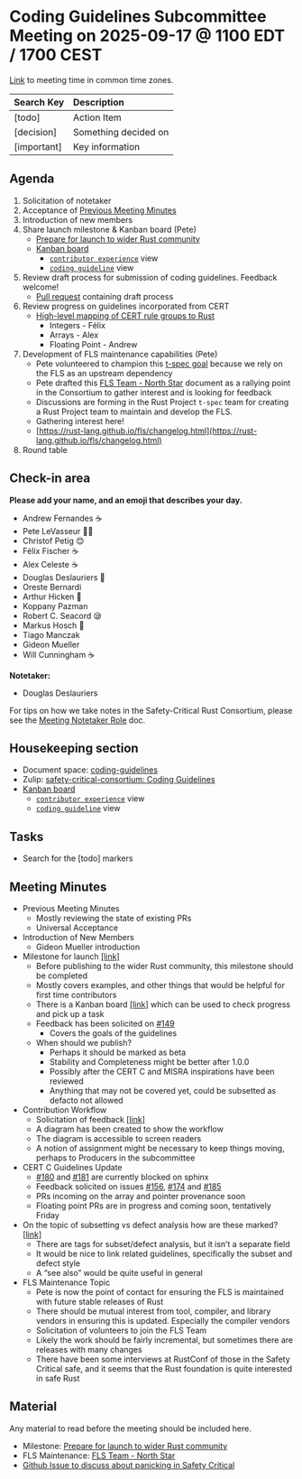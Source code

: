 # **Coding Guidelines Subcommittee Meeting on 2025-09-17 @ 1100 EDT / 1700 CEST**

[Link](https://www.worldtimebuddy.com/?qm=1&lid=5,100,2643743,12,1850147,2193733,1880252,8,6,2673730&h=5&date=2025-9-17&sln=11-12&hf=1) to meeting time in common time zones.

| Search Key | Description |
| :---- | :---- |
| \[todo\] | Action Item |
| \[decision\] | Something decided on |
| \[important\] | Key information |

## **Agenda**

1. Solicitation of notetaker
2. Acceptance of [Previous Meeting Minutes](https://github.com/rustfoundation/safety-critical-rust-consortium/blob/main/subcommittee/coding-guidelines/meetings/2025-09-10/minutes.md)
3. Introduction of new members
4. Share launch milestone & Kanban board (Pete)
   * [Prepare for launch to wider Rust community](https://github.com/rustfoundation/safety-critical-rust-coding-guidelines/milestone/1)
   * [Kanban board](https://github.com/orgs/rustfoundation/projects/1/views/3)
     * [`contributor experience`](https://github.com/orgs/rustfoundation/projects/1/views/4) view
     * [`coding guideline`](https://github.com/orgs/rustfoundation/projects/1/views/5) view
5. Review draft process for submission of coding guidelines. Feedback welcome\!
   * [Pull request](https://github.com/rustfoundation/safety-critical-rust-coding-guidelines/pull/149) containing draft process
6. Review progress on guidelines incorporated from CERT
   * [High-level mapping of CERT rule groups to Rust](https://github.com/rustfoundation/safety-critical-rust-coding-guidelines/issues/152)
     * Integers \- Félix
     * Arrays \- Alex
     * Floating Point \- Andrew
7. Development of FLS maintenance capabilities (Pete)
   * Pete volunteered to champion this [t-spec goal](https://rust-lang.github.io/rust-project-goals/2025h2/FLS-up-to-date-capabilities.html) because we rely on the FLS as an upstream dependency
   * Pete drafted this [FLS Team \- North Star](https://hackmd.io/@plevasseur/HJb6qomOge/edit) document as a rallying point in the Consortium to gather interest and is looking for feedback
   * Discussions are forming in the Rust Project `t-spec` team for creating a Rust Project team to maintain and develop the FLS.
   * Gathering interest here\!
   * [https://rust-lang.github.io/fls/changelog.html](https://rust-lang.github.io/fls/changelog.html)
8. Round table

## **Check-in area**

**Please add your name, and an emoji that describes your day.**

* Andrew Fernandes ☕
* Pete LeVasseur 🧑‍💻
* Christof Petig 😊
* Félix Fischer ☕
* Alex Celeste ☕
* Douglas Deslauriers 🥐
* Oreste Bernardi
* Arthur Hicken 🤖
* Koppany Pazman
* Robert C. Seacord 😪
* Markus Hosch 🥳
* Tiago Manczak
* Gideon Mueller
* Will Cunningham ☕

**Notetaker:**

* Douglas Deslauriers

For tips on how we take notes in the Safety-Critical Rust Consortium, please see the [Meeting Notetaker Role](https://github.com/rustfoundation/safety-critical-rust-consortium/blob/main/docs/notetaker-role.md) doc.

## **Housekeeping section**

* Document space: [coding-guidelines](https://github.com/rustfoundation/safety-critical-rust-consortium/tree/main/subcommittee/coding-guidelines)
* Zulip: [safety-critical-consortium: Coding Guidelines](https://rust-lang.zulipchat.com/#narrow/channel/445688-safety-critical-consortium/topic/Coding.20Guidelines)
* [Kanban board](https://github.com/orgs/rustfoundation/projects/1/views/3)
  * [`contributor experience`](https://github.com/orgs/rustfoundation/projects/1/views/4) view
  * [`coding guideline`](https://github.com/orgs/rustfoundation/projects/1/views/5) view

## **Tasks**

* Search for the \[todo\] markers

## **Meeting Minutes**

* Previous Meeting Minutes
  * Mostly reviewing the state of existing PRs
  * Universal Acceptance
* Introduction of New Members
  * Gideon Mueller introduction
* Milestone for launch [\[link\]](https://github.com/rustfoundation/safety-critical-rust-coding-guidelines/milestone/1)
  * Before publishing to the wider Rust community, this milestone should be completed
  * Mostly covers examples, and other things that would be helpful for first time contributors
  * There is a Kanban board [\[link\]](https://github.com/orgs/rustfoundation/projects/1/views/3) which can be used to check progress and pick up a task
  * Feedback has been solicited on [\#149](https://github.com/rustfoundation/safety-critical-rust-coding-guidelines/pull/149)
    * Covers the goals of the guidelines
  * When should we publish?
    * Perhaps it should be marked as beta
    * Stability and Completeness might be better after 1.0.0
    * Possibly after the CERT C and MISRA inspirations have been reviewed
    * Anything that may not be covered yet, could be subsetted as defacto not allowed
* Contribution Workflow
  * Solicitation of feedback [\[link\]](https://github.com/rustfoundation/safety-critical-rust-coding-guidelines/pull/149)
  * A diagram has been created to show the workflow
  * The diagram is accessible to screen readers
  * A notion of assignment might be necessary to keep things moving, perhaps to Producers in the subcommittee
* CERT C Guidelines Update
  * [\#180](https://github.com/rustfoundation/safety-critical-rust-coding-guidelines/issues/180) and [\#181](https://github.com/rustfoundation/safety-critical-rust-coding-guidelines/issues/181) are currently blocked on sphinx
  * Feedback solicited on issues [\#156](https://github.com/rustfoundation/safety-critical-rust-coding-guidelines/issues/156), [\#174](https://github.com/rustfoundation/safety-critical-rust-coding-guidelines/issues/174) and [\#185](https://github.com/rustfoundation/safety-critical-rust-coding-guidelines/issues/185)
  * PRs incoming on the array and pointer provenance soon
  * Floating point PRs are in progress and coming soon, tentatively Friday
* On the topic of subsetting vs defect analysis how are these marked? [\[link\]](https://github.com/rustfoundation/safety-critical-rust-coding-guidelines/issues/205)
  * There are tags for subset/defect analysis, but it isn’t a separate field
  * It would be nice to link related guidelines, specifically the subset and defect style
  * A “see also” would be quite useful in general
* FLS Maintenance Topic
  * Pete is now the point of contact for ensuring the FLS is maintained with future stable releases of Rust
  * There should be mutual interest from tool, compiler, and library vendors in ensuring this is updated. Especially the compiler vendors
  * Solicitation of volunteers to join the FLS Team
  * Likely the work should be fairly incremental, but sometimes there are releases with many changes
  * There have been some interviews at RustConf of those in the Safety Critical safe, and it seems that the Rust foundation is quite interested in safe Rust

## **Material**

Any material to read before the meeting should be included here.

* Milestone: [Prepare for launch to wider Rust community](https://github.com/rustfoundation/safety-critical-rust-coding-guidelines/milestone/1)
* FLS Maintenance: [FLS Team \- North Star](https://hackmd.io/@plevasseur/HJb6qomOge/edit)
* [Github Issue to discuss about panicking in Safety Critical](https://github.com/rustfoundation/safety-critical-rust-coding-guidelines/issues/158)
